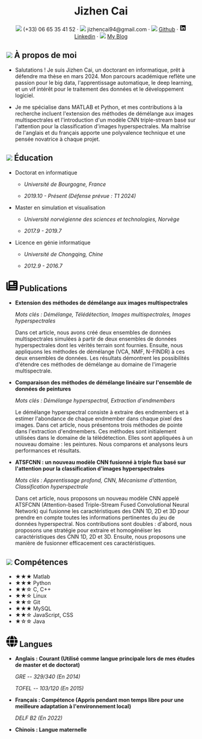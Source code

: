  <center>
     <h1>Jizhen Cai</h1>
     <div>
         <span>
             <img src="assets/phone-solid.svg" width="18px">
             (+33) 06 65 35 41 52
         </span>
         ·
         <span>
             <img src="assets/envelope-solid.svg" width="18px">
             jizhencai94@gmail.com
         </span>
         ·
         <span>
             <img src="assets/github-brands.svg" width="18px">
             <a href="https://github.com/Gogogoforit">Github</a>
         </span>
         ·
         <span>
             <img src="assets/linkedin.svg" width="18px">
             <a href="https://www.linkedin.com/in/jizhen-cai-7527a9162/">Linkedin</a>
         </span>
         ·
         <span>
             <img src="assets/rss-solid.svg" width="18px">
             <a href="https://blog.csdn.net/garrulousabyss">My Blog</a>
         </span>
     </div>
 </center>

## <img src="assets/info-circle-solid.svg" width="30px"> À propos de moi

- Salutations ! Je suis Jizhen Cai, un doctorant en informatique, prêt à défendre ma thèse en mars 2024. Mon parcours académique reflète une passion pour le big data, l'apprentissage automatique, le deep learning, et un vif intérêt pour le traitement des données et le développement logiciel.

- Je me spécialise dans MATLAB et Python, et mes contributions à la recherche incluent l'extension des méthodes de démélange aux images multispectrales et l'introduction d'un modèle CNN triple-stream basé sur l'attention pour la classification d'images hyperspectrales. Ma maîtrise de l'anglais et du français apporte une polyvalence technique et une pensée novatrice à chaque projet.

## <img src="assets/graduation-cap-solid.svg" width="30px"> Éducation

- Doctorat en informatique

  - *Université de Bourgogne, France*
  
  - *2019.10 - Présent (Défense prévue : T1 2024)*
  
- Master en simulation et visualisation

  - *Université norvégienne des sciences et technologies, Norvège*
  
  - *2017.9 - 2019.7*
  
- Licence en génie informatique

  - *Université de Chongqing, Chine*
  
  - *2012.9 - 2016.7*

## <img src="assets/newspaper.svg" width="30px"> Publications

- **Extension des méthodes de démélange aux images multispectrales**

  *Mots clés : Démélange, Télédétection, Images multispectrales, Images hyperspectrales*

  Dans cet article, nous avons créé deux ensembles de données multispectrales simulées à partir de deux ensembles de données hyperspectrales dont les vérités terrain sont fournies. Ensuite, nous appliquons les méthodes de démélange (VCA, NMF, N-FINDR) à ces deux ensembles de données. Les résultats démontrent les possibilités d'étendre ces méthodes de démélange au domaine de l'imagerie multispectrale.

- **Comparaison des méthodes de démélange linéaire sur l'ensemble de données de peintures**

  *Mots clés : Démélange hyperspectral, Extraction d'endmembers*

  Le démélange hyperspectral consiste à extraire des endmembers et à estimer l'abondance de chaque endmember dans chaque pixel des images. Dans cet article, nous présentons trois méthodes de pointe dans l'extraction d'endmembers. Ces méthodes sont initialement utilisées dans le domaine de la télédétection. Elles sont appliquées à un nouveau domaine : les peintures. Nous comparons et analysons leurs performances et résultats.

- **ATSFCNN : un nouveau modèle CNN fusionné à triple flux basé sur l'attention pour la classification d'images hyperspectrales**

  *Mots clés : Apprentissage profond, CNN, Mécanisme d'attention, Classification hyperspectrale*

  Dans cet article, nous proposons un nouveau modèle CNN appelé ATSFCNN (Attention-based Triple-Stream Fused Convolutional Neural Network) qui fusionne les caractéristiques des CNN 1D, 2D et 3D pour prendre en compte toutes les informations pertinentes du jeu de données hyperspectral. Nos contributions sont doubles : d'abord, nous proposons une stratégie pour extraire et homogénéiser les caractéristiques des CNN 1D, 2D et 3D. Ensuite, nous proposons une manière de fusionner efficacement ces caractéristiques.

## <img src="assets/tools-solid.svg" width="30px"> Compétences

- ★★★ Matlab 
- ★★★ Python
- ★★☆ C, C++
- ★★☆ Linux
- ★★☆ Git
- ★★★ MySQL
- ★★☆ JavaScript, CSS
- ★☆☆ Java

## <img src="assets/globe.svg" width="30px"> Langues

- **Anglais : Courant (Utilisé comme langue principale lors de mes études de master et de doctorat)**

  *GRE -- 329/340 (En 2014)*

  *TOFEL -- 103/120 (En 2015)*
  
- **Français : Compétence (Appris pendant mon temps libre pour une meilleure adaptation à l'environnement local)**

  *DELF B2 (En 2022)*

- **Chinois : Langue maternelle**


